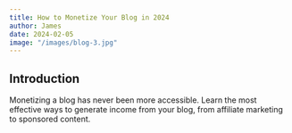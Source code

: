```yaml
---
title: How to Monetize Your Blog in 2024
author: James
date: 2024-02-05
image: "/images/blog-3.jpg"
---
```


## Introduction

Monetizing a blog has never been more accessible. Learn the most effective ways to generate income from your blog, from affiliate marketing to sponsored content.
